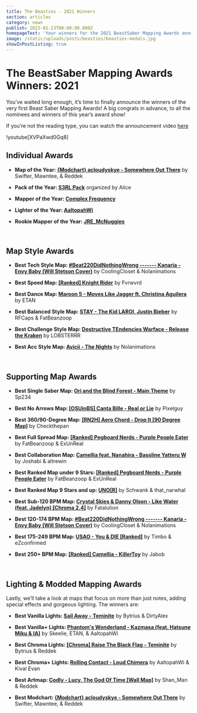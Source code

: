 ```yaml
---
title: The Beasties - 2021 Winners
section: articles
category: news
publish: 2022-01-23T00:00:00.000Z
homepageText: 'Your winners for the 2021 BeastSaber Mapping Awards announced!'
image: /static/uploads/posts/beasties/beasties-medals.jpg
showInPostListing: true
---
```


# The BeastSaber Mapping Awards Winners: 2021

You’ve waited long enough, it’s time to finally announce the winners of the very first Beast Saber Mapping Awards! A big congrats in advance, to all the nominees and winners of this year’s award show!

If you’re not the reading type, you can watch the announcement video [here](https://www.youtube.com/watch?v=XVPaXwd0Gq8)

!youtube[XVPaXwd0Gq8]

## Individual Awards

- **Map of the Year: [{Modchart} acloudyskye - Somewhere Out There](https://beatsaver.com/maps/1e6ff)** by Swifter, Mawntee, & Reddek

- **Pack of the Year: [S3RL Pack](https://beatsaver.com/playlists/3930)** organized by Alice

- **Mapper of the Year: [Complex Frequency](https://beatsaver.com/profile/4284944)**

- **Lighter of the Year: [AaltopahWi](https://beatsaver.com/profile/4284269)**

- **Rookie Mapper of the Year: [JRE_McNuggies](https://beatsaver.com/profile/4288314)**

<br />

## Map Style Awards

- **Best Tech Style Map: [#Beat220DidNothingWrong ------- Kanaria - Envy Baby (Will Stetson Cover)](https://beatsaver.com/maps/16ac1)** by CoolingCloset & Nolanimations

- **Best Speed Map: [[Ranked] Knight Rider](https://beatsaver.com/maps/16991)** by Fvrwvrd

- **Best Dance Map: [Maroon 5 - Moves Like Jagger ft. Christina Aguilera](https://beatsaver.com/maps/17627)** by ETAN

- **Best Balanced Style Map: [STAY - The Kid LAROI, Justin Bieber](https://beatsaver.com/maps/1acce)** by RFCaps & FatBeanzoop

- **Best Challenge Style Map: [Destructive TEndencies Warface - Release the Kraken](https://beatsaver.com/maps/121b0)** by LOBSTERRR

- **Best Acc Style Map: [Avicii - The Nights](https://beatsaver.com/maps/16abf)** by Nolanimations

<br />

## Supporting Map Awards

- **Best Single Saber Map: [Ori and the Blind Forest - Main Theme](https://beatsaver.com/maps/1cb68)** by Sp234

- **Best No Arrows Map: [[OSUinBS] Canta Bille - Real or Lie](https://beatsaver.com/maps/126e4)** by Pixelguy

- **Best 360/90-Degree Map: [[RN2H] Aero Chord - Drop It [90 Degree Map]](https://beatsaver.com/maps/1c88d)** by Checkthepan

- **Best Full Spread Map: [[Ranked] Pegboard Nerds - Purple People Eater](https://beatsaver.com/maps/11b49)** by FatBeanzoop & ExUnReal

- **Best Collaboration Map: [Camellia feat. Nanahira - Bassline Yatteru W](https://beatsaver.com/maps/15b6e)** by Joshabi & altrewin

- **Best Ranked Map under 9 Stars: [[Ranked] Pegboard Nerds - Purple People Eater](https://beatsaver.com/maps/11b49)** by FatBeanzoop & ExUnReal

- **Best Ranked Map 9 Stars and up: [UNO[R]](https://beatsaver.com/maps/13b17)** by Schwank & that_narwhal

- **Best Sub-120 BPM Map: [Crystal Skies & Danny Olson - Like Water (feat. Jadelyn) [Chroma 2.4]](https://beatsaver.com/maps/1a019)** by Fatalution

- **Best 120-174 BPM Map: [#Beat220DidNothingWrong ------- Kanaria - Envy Baby (Will Stetson Cover)](https://beatsaver.com/maps/16ac1)** by CoolingCloset & Nolanimations

- **Best 175-249 BPM Map: [USAO - You & DIE [Ranked]](https://beatsaver.com/maps/18958)** by Timbo & eZconfirmed

- **Best 250+ BPM Map: [[Ranked] Camellia - KillerToy](https://beatsaver.com/maps/1a466)** by Jabob

<br />

## Lighting & Modded Mapping Awards

Lastly, we’ll take a look at maps that focus on more than just notes, adding special effects and gorgeous lighting. The winners are:

- **Best Vanilla Lights: [Sail Away - Teminite](https://beatsaver.com/maps/1e110)** by Bytrius & DirtyAlex

- **Best Vanilla+ Lights: [Phantom's Wonderland - Kazmasa (feat. Hatsune Miku & IA)](https://beatsaver.com/maps/11bde)** by Skeelie, ETAN, & AaltopahWi

- **Best Chroma Lights: [[Chroma] Raise The Black Flag - Teminite](https://beatsaver.com/maps/1c806)** by Bytrius & Reddek

- **Best Chroma+ Lights: [Rolling Contact - Loud Chimera](https://beatsaver.com/maps/1731f)** by AaltopahWi & Kival Evan

- **Best Artmap: [Codly - Lucy, The God Of Time [Wall Map]](https://beatsaver.com/maps/15b16)** by Shan_Man & Reddek

- **Best Modchart: [{Modchart} acloudyskye - Somewhere Out There](https://beatsaver.com/maps/1e6ff)** by Swifter, Mawntee, & Reddek
